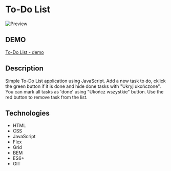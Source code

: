 # To-Do List

![Preview](images/Zrzutekranu1.png)

## DEMO

[To-Do List - demo](https://konradkapica.github.io/todo-list/)

## Description

Simple To-Do List application using JavaScript. Add a new task to do, cklick the green button if it is done and hide done tasks with "Ukryj ukończone". You can mark all tasks as 'done' using "Ukończ wszystkie" button.  Use the red button to remove task from the list. 

## Technologies

- HTML
- CSS
- JavaScript
- Flex
- Grid
- BEM
- ES6+
- GIT